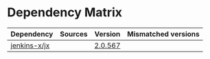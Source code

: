 # Dependency Matrix

Dependency | Sources | Version | Mismatched versions
---------- | ------- | ------- | -------------------
[jenkins-x/jx](https://github.com/jenkins-x/jx) |  | [2.0.567](https://github.com/jenkins-x/jx/releases/tag/v2.0.567) | 
